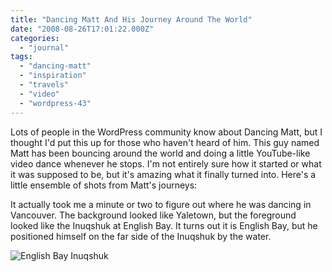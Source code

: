 ```yaml
---
title: "Dancing Matt And His Journey Around The World"
date: "2008-08-26T17:01:22.000Z"
categories: 
  - "journal"
tags: 
  - "dancing-matt"
  - "inspiration"
  - "travels"
  - "video"
  - "wordpress-43"
---
```


Lots of people in the WordPress community know about Dancing Matt, but I thought I'd put this up for those who haven't heard of him. This guy named Matt has been bouncing around the world and doing a little YouTube-like video dance whenever he stops. I'm not entirely sure how it started or what it was supposed to be, but it's amazing what it finally turned into. Here's a little ensemble of shots from Matt's journeys:

It actually took me a minute or two to figure out where he was dancing in Vancouver. The background looked like Yaletown, but the foreground looked like the Inuqshuk at English Bay. It turns out it is English Bay, but he positioned himself on the far side of the Inuqshuk by the water.

![English Bay Inuqshuk](http://farm2.static.flickr.com/1379/619042390_299cded351.jpg?v=0)
